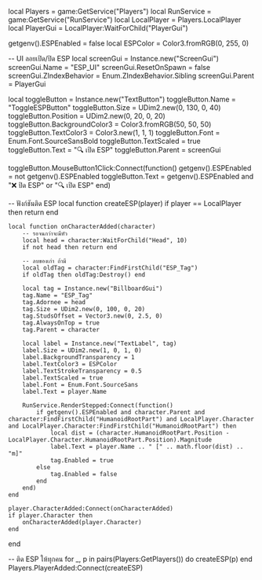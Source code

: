 local Players = game:GetService("Players")
local RunService = game:GetService("RunService")
local LocalPlayer = Players.LocalPlayer
local PlayerGui = LocalPlayer:WaitForChild("PlayerGui")

getgenv().ESPEnabled = false
local ESPColor = Color3.fromRGB(0, 255, 0)

-- UI ลอยเปิด/ปิด ESP
local screenGui = Instance.new("ScreenGui")
screenGui.Name = "ESP_UI"
screenGui.ResetOnSpawn = false
screenGui.ZIndexBehavior = Enum.ZIndexBehavior.Sibling
screenGui.Parent = PlayerGui

local toggleButton = Instance.new("TextButton")
toggleButton.Name = "ToggleESPButton"
toggleButton.Size = UDim2.new(0, 130, 0, 40)
toggleButton.Position = UDim2.new(0, 20, 0, 20)
toggleButton.BackgroundColor3 = Color3.fromRGB(50, 50, 50)
toggleButton.TextColor3 = Color3.new(1, 1, 1)
toggleButton.Font = Enum.Font.SourceSansBold
toggleButton.TextScaled = true
toggleButton.Text = "🔍 เปิด ESP"
toggleButton.Parent = screenGui

toggleButton.MouseButton1Click:Connect(function()
	getgenv().ESPEnabled = not getgenv().ESPEnabled
	toggleButton.Text = getgenv().ESPEnabled and "❌ ปิด ESP" or "🔍 เปิด ESP"
end)

-- ฟังก์ชันติด ESP
local function createESP(player)
	if player == LocalPlayer then return end

	local function onCharacterAdded(character)
		-- รอจนกว่าจะมีหัว
		local head = character:WaitForChild("Head", 10)
		if not head then return end

		-- ลบของเก่า ถ้ามี
		local oldTag = character:FindFirstChild("ESP_Tag")
		if oldTag then oldTag:Destroy() end

		local tag = Instance.new("BillboardGui")
		tag.Name = "ESP_Tag"
		tag.Adornee = head
		tag.Size = UDim2.new(0, 100, 0, 20)
		tag.StudsOffset = Vector3.new(0, 2.5, 0)
		tag.AlwaysOnTop = true
		tag.Parent = character

		local label = Instance.new("TextLabel", tag)
		label.Size = UDim2.new(1, 0, 1, 0)
		label.BackgroundTransparency = 1
		label.TextColor3 = ESPColor
		label.TextStrokeTransparency = 0.5
		label.TextScaled = true
		label.Font = Enum.Font.SourceSans
		label.Text = player.Name

		RunService.RenderStepped:Connect(function()
			if getgenv().ESPEnabled and character.Parent and character:FindFirstChild("HumanoidRootPart") and LocalPlayer.Character and LocalPlayer.Character:FindFirstChild("HumanoidRootPart") then
				local dist = (character.HumanoidRootPart.Position - LocalPlayer.Character.HumanoidRootPart.Position).Magnitude
				label.Text = player.Name .. " [" .. math.floor(dist) .. "m]"
				tag.Enabled = true
			else
				tag.Enabled = false
			end
		end)
	end

	player.CharacterAdded:Connect(onCharacterAdded)
	if player.Character then
		onCharacterAdded(player.Character)
	end
end

-- ติด ESP ให้ทุกคน
for _, p in pairs(Players:GetPlayers()) do
	createESP(p)
end
Players.PlayerAdded:Connect(createESP)






